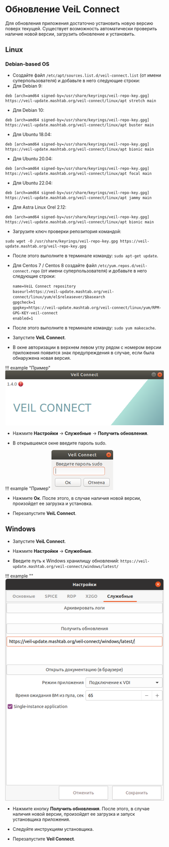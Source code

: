 # Обновление VeiL Connect
Для обновления приложения достаточно установить новую версию поверх текущей.
Существует возможность автоматически проверить наличие новой версии, загрузить обновление и установить.

## Linux
### Debian-based OS
- Создайте файл `/etc/apt/sources.list.d/veil-connect.list` (от имени суперпользователя) и добавьте в него следующие строки:
- Для Debian 9:
```
deb [arch=amd64 signed-by=/usr/share/keyrings/veil-repo-key.gpg] https://veil-update.mashtab.org/veil-connect/linux/apt stretch main
```
- Для Debian 10:
```
deb [arch=amd64 signed-by=/usr/share/keyrings/veil-repo-key.gpg] https://veil-update.mashtab.org/veil-connect/linux/apt buster main
```
- Для Ubuntu 18.04:
```
deb [arch=amd64 signed-by=/usr/share/keyrings/veil-repo-key.gpg] https://veil-update.mashtab.org/veil-connect/linux/apt bionic main
```
- Для Ubuntu 20.04:
```
deb [arch=amd64 signed-by=/usr/share/keyrings/veil-repo-key.gpg] https://veil-update.mashtab.org/veil-connect/linux/apt focal main
```
- Для Ubuntu 22.04:
```
deb [arch=amd64 signed-by=/usr/share/keyrings/veil-repo-key.gpg] https://veil-update.mashtab.org/veil-connect/linux/apt jammy main
```
- Для Astra Linux Orel 2.12:
```
deb [arch=amd64 signed-by=/usr/share/keyrings/veil-repo-key.gpg] https://veil-update.mashtab.org/veil-connect/linux/apt bionic main
```
- Загрузите ключ проверки репозитория командой:
```
sudo wget -O /usr/share/keyrings/veil-repo-key.gpg https://veil-update.mashtab.org/veil-repo-key.gpg
```
- После этого выполните в терминале команду: `sudo apt-get update`.

- Для Centos 7 / Centos 8 cоздайте файл `/etc/yum.repos.d/veil-connect.repo` (от имени суперпользователя) и добавьте в него следующие строки:

    `name=VeiL Connect repository`  
    `baseurl=https://veil-update.mashtab.org/veil-connect/linux/yum/el$releasever/$basearch`  
    `gpgcheck=1`  
    `gpgkey=https://veil-update.mashtab.org/veil-connect/linux/yum/RPM-GPG-KEY-veil-connect`  
    `enabled=1`  

- После этого выполните в терминале команду: `sudo yum makecache`.

- Запустите **VeiL Connect**.

- В окне авторизации в верхнем левом углу рядом с номером версии приложения появится знак предупреждения
в случае, если была обнаружена новая версия.

!!! example "Пример"
    ![image](../_assets/vdi/thin_client/new_version_available.png)

- Нажмите **Настройки** -> **Служебные** -> **Получить обновления**.

- В открывшемся окне введите пароль sudo.

!!! example "Пример"
    ![image](../_assets/vdi/thin_client/sudo_pass_window.png)

- Нажмите **Ок**. После этого, в случае наличия новой версии, произойдет ее загрузка и установка.

- Перезапустите **VeiL Connect**.


## Windows

- Запустите **VeiL Connect**.

- Нажмите **Настройки** -> **Служебные**.

- Введите путь к Windows хранилищу обновлений: `https://veil-update.mashtab.org/veil-connect/windows/latest/`

!!! example ""
    ![image](../_assets/vdi/thin_client/windows_updates_url.png)

- Нажмите кнопку **Получить обновления**. После этого, в случае наличия новой версии, произойдет ее загрузка и
запуск установщика приложения.

- Следуйте инструкциям установщика.

- Перезапустите **Veil Connect**.
